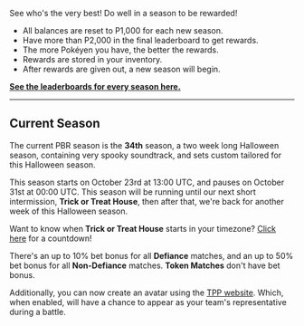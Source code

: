 See who's the very best! Do well in a season to be rewarded!

* All balances are reset to P1,000 for each new season.
* Have more than P2,000 in the final leaderboard to get rewards.
* The more Pokéyen you have, the better the rewards.
* Rewards are stored in your inventory.
* After rewards are given out, a new season will begin.

[**See the leaderboards for every season here.**](https://twitchplayspokemon.tv/leaderboard)
*****
## Current Season

The current PBR season is the **34th** season, a two week long Halloween season, containing very spooky soundtrack, and sets custom tailored for this Halloween season.

This season starts on October 23rd at 13:00 UTC, and pauses on October 31st at 00:00 UTC. This season will be running until our next short intermission, **Trick or Treat House**, then after that, we're back for another week of this Halloween season.

Want to know when **Trick or Treat House** starts in your timezone? [Click here](https://www.timeanddate.com/countdown/generic?iso=20191031T00&p0=1440&msg=Trick+Or+Treat+House&font=cursive&csz=1) for a countdown!

There's an up to 10% bet bonus for all **Defiance** matches, and an up to 50% bet bonus for all **Non-Defiance** matches. **Token Matches** don't have bet bonus.

Additionally, you can now create an avatar using the [TPP website](https://twitchplayspokemon.tv/avatars). Which, when enabled, will have a chance to appear as your team's representative during a battle.